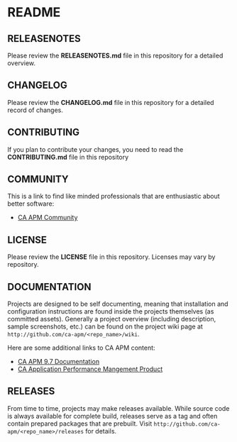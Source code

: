 
# README

## RELEASENOTES

Please review the 
**RELEASENOTES.md** 
file in this repository for a detailed overview.

## CHANGELOG

Please review the 
**CHANGELOG.md** 
file in this repository for a detailed record of changes.

## CONTRIBUTING

If you plan to contribute your changes, you need to read the 
**CONTRIBUTING.md**
file in this repository

## COMMUNITY

This is a link to find like minded professionals that are enthusiastic about better software:

* [CA APM Community](https://communities.ca.com/community/ca-apm) 

## LICENSE

Please review the 
**LICENSE**
file in this repository.  Licenses may vary by repository.

## DOCUMENTATION

Projects are designed to be self documenting, meaning that installation and configuration instructions are found inside the projects themselves (as committed assets).  Generally a project overview (including description, sample screenshots, etc.) can be found on the project wiki page at `http://github.com/ca-apm/<repo_name>/wiki`.

Here are some additional links to CA APM content:

* [CA APM 9.7 Documentation](https://wiki.ca.com/display/APMDEVOPS97/CA+Application+Performance+Management)
* [CA Application Performance Mangement Product](http://www.ca.com/us/products/application-performance-management.aspx)

## RELEASES

From time to time, projects may make releases available.  While source code is always available for complete build, releases serve as a tag and often contain prepared packages that are prebuilt.  Visit `http://github.com/ca-apm/<repo_name>/releases` for details.